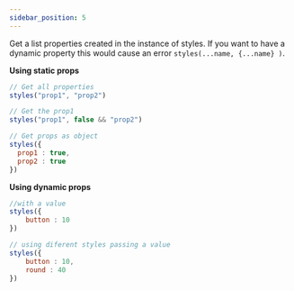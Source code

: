 ```yaml
---
sidebar_position: 5
---
```


Get a list properties created in the instance of styles. If you want to have a dynamic property this would cause an error ```styles(...name, {...name} )```.


**Using static props**

```js
// Get all properties
styles("prop1", "prop2")

// Get the prop1
styles("prop1", false && "prop2")

// Get props as object
styles({
  prop1 : true,
  prop2 : true
})
```


**Using dynamic props**

```js
//with a value 
styles({
    button : 10
})

// using diferent styles passing a value 
styles({
    button : 10,
    round : 40
})
```